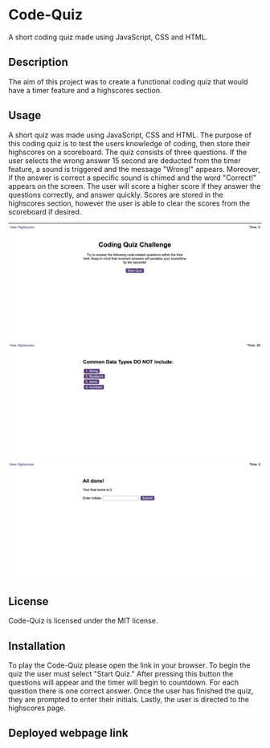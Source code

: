 # Code-Quiz

A short coding quiz made using JavaScript, CSS and HTML.

## Description

The aim of this project was to create a functional coding quiz that would have a timer feature and a highscores section.

## Usage

A short quiz was made using JavaScript, CSS and HTML. The purpose of this coding quiz is to test the users knowledge of coding, then store their highscores on a scoreboard. The quiz consists of three questions. If the user selects the wrong answer 15 second are deducted from the timer feature, a sound is triggered and the message "Wrong!" appears. Moreover, if the answer is correct a specific sound is chimed and the word "Correct!" appears on the screen. The user will score a higher score if they answer the questions correctly, and answer quickly. Scores are stored in the highscores section, however the user is able to clear the scores from the scoreboard if desired.

![screenshot](./screenshot.png "A screenshot of the Code-Quiz application")
![screenshot2](./screenshot2.png "A screenshot of the Code-Quiz question section")
![screenshot3](./screenshot3.png "A screenshot of the Code-Quiz initials section")

## License

Code-Quiz is licensed under the MIT license.

## Installation

To play the Code-Quiz please open the link in your browser. To begin the quiz the user must select "Start Quiz." After pressing this button the questions will appear and the timer will begin to countdown. For each question there is one correct answer. Once the user has finished the quiz, they are prompted to enter their initials. Lastly, the user is directed to the highscores page.

## Deployed webpage link

